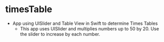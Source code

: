 # timesTable
* App using UISlider and Table View in Swift to determine Times Tables
  * This app uses UISlider and multiplies numbers up to 50 by 20. Use the slider to increase by each number. 
